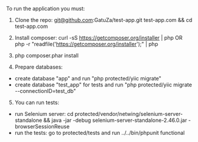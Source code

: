 To run the application you must:

1) Clone the repo: git@github.com:GatuZa/test-app.git test-app.com && cd test-app.com

2) Install composer: curl -sS https://getcomposer.org/installer | php OR php -r "readfile('https://getcomposer.org/installer');" | php

3) php composer.phar install

4) Prepare databases:
- create database "app" and run "php protected/yiic migrate"
- create database "test_app" for tests and run "php protected/yiic migrate --connectionID=test_db"

5) You can run tests:
- run Selenium server: cd protected/vendor/netwing/selenium-server-standalone && java -jar -debug selenium-server-standalone-2.46.0.jar -browserSessionReuse
- run the tests: go to protected/tests and run ../../bin/phpunit functional